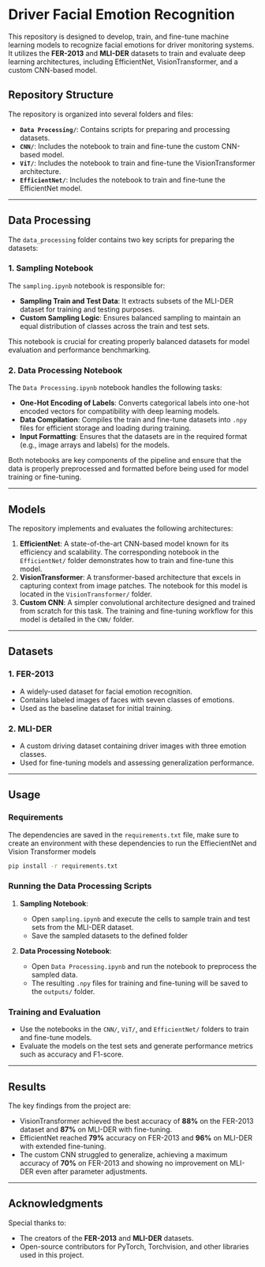# Driver Facial Emotion Recognition

This repository is designed to develop, train, and fine-tune machine learning models to recognize facial emotions for driver monitoring systems. It utilizes the **FER-2013** and **MLI-DER** datasets to train and evaluate deep learning architectures, including EfficientNet, VisionTransformer, and a custom CNN-based model.

## Repository Structure

The repository is organized into several folders and files:

- **`Data Processing/`**: Contains scripts for preparing and processing datasets.
- **`CNN/`**: Includes the notebook to train and fine-tune the custom CNN-based model.
- **`ViT/`**: Includes the notebook to train and fine-tune the VisionTransformer architecture.
- **`EfficientNet/`**: Includes the notebook to train and fine-tune the EfficientNet model.

---

## Data Processing

The `data_processing` folder contains two key scripts for preparing the datasets:

### 1. **Sampling Notebook**

The `sampling.ipynb` notebook is responsible for:

- **Sampling Train and Test Data**: It extracts subsets of the MLI-DER dataset for training and testing purposes.
- **Custom Sampling Logic**: Ensures balanced sampling to maintain an equal distribution of classes across the train and test sets.

This notebook is crucial for creating properly balanced datasets for model evaluation and performance benchmarking.

### 2. **Data Processing Notebook**

The `Data Processing.ipynb` notebook handles the following tasks:

- **One-Hot Encoding of Labels**: Converts categorical labels into one-hot encoded vectors for compatibility with deep learning models.
- **Data Compilation**: Compiles the train and fine-tune datasets into `.npy` files for efficient storage and loading during training.
- **Input Formatting**: Ensures that the datasets are in the required format (e.g., image arrays and labels) for the models.

Both notebooks are key components of the pipeline and ensure that the data is properly preprocessed and formatted before being used for model training or fine-tuning.

---

## Models

The repository implements and evaluates the following architectures:

1. **EfficientNet**: A state-of-the-art CNN-based model known for its efficiency and scalability. The corresponding notebook in the `EfficientNet/` folder demonstrates how to train and fine-tune this model.
2. **VisionTransformer**: A transformer-based architecture that excels in capturing context from image patches. The notebook for this model is located in the `VisionTransformer/` folder.
3. **Custom CNN**: A simpler convolutional architecture designed and trained from scratch for this task. The training and fine-tuning workflow for this model is detailed in the `CNN/` folder.

---

## Datasets

### 1. **FER-2013**

- A widely-used dataset for facial emotion recognition.
- Contains labeled images of faces with seven classes of emotions.
- Used as the baseline dataset for initial training.

### 2. **MLI-DER**

- A custom driving dataset containing driver images with three emotion classes.
- Used for fine-tuning models and assessing generalization performance.

---

## Usage

### Requirements

The dependencies are saved in the `requirements.txt` file, make sure to create an environment with these dependencies to run the EffiecientNet and Vision Transformer models

```bash
pip install -r requirements.txt
```

### Running the Data Processing Scripts

1. **Sampling Notebook**:

   - Open `sampling.ipynb` and execute the cells to sample train and test sets from the MLI-DER dataset.
   - Save the sampled datasets to the defined folder
2. **Data Processing Notebook**:

   - Open `Data Processing.ipynb` and run the notebook to preprocess the sampled data.
   - The resulting `.npy` files for training and fine-tuning will be saved to the `outputs/` folder.

### Training and Evaluation

- Use the notebooks in the `CNN/`, `ViT/`, and `EfficientNet/` folders to train and fine-tune models.
- Evaluate the models on the test sets and generate performance metrics such as accuracy and F1-score.

---

## Results

The key findings from the project are:

- VisionTransformer achieved the best accuracy of **88%** on the FER-2013 dataset and **87%** on MLI-DER with fine-tuning.
- EfficientNet reached **79%** accuracy on FER-2013 and **96%** on MLI-DER with extended fine-tuning.
- The custom CNN struggled to generalize, achieving a maximum accuracy of **70%** on FER-2013 and showing no improvement on MLI-DER even after parameter adjustments.

---


## Acknowledgments

Special thanks to:

- The creators of the **FER-2013** and **MLI-DER** datasets.
- Open-source contributors for PyTorch, Torchvision, and other libraries used in this project.
